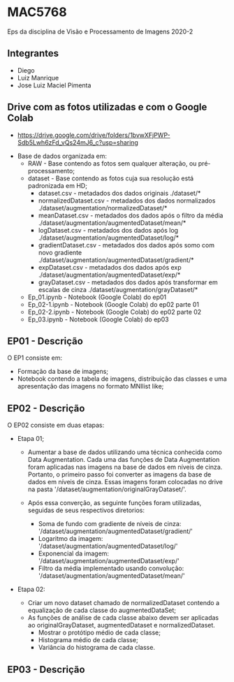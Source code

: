 # MAC5768
Eps da disciplina de Visão e Processamento de Imagens 2020-2

## Integrantes 
  - Diego 
  - Luiz Manrique
  - Jose Luiz Maciel Pimenta

## Drive com as fotos utilizadas e com o Google Colab
  - https://drive.google.com/drive/folders/1bvwXFjPWP-Sdb5Lwh6zFd_vQs24mJ6_c?usp=sharing

*  Base de dados organizada em:
    * RAW - Base contendo as fotos sem qualquer alteração, ou pré-processamento;
    * dataset - Base contendo as fotos cuja sua resolução está padronizada em HD;
      * dataset.csv - metadados dos dados originais ./dataset/*
      * normalizedDataset.csv - metadados dos dados normalizados ./dataset/augmentation/normalizedDataset/*
      * meanDataset.csv - metadados dos dados após o filtro da média ./dataset/augmentation/augmentedDataset/mean/*
      * logDataset.csv - metadados dos dados após log ./dataset/augmentation/augmentedDataset/log/*
      * gradientDataset.csv - metadados dos dados após somo com novo gradiente ./dataset/augmentation/augmentedDataset/gradient/*
      * expDataset.csv - metadados dos dados após exp ./dataset/augmentation/augmentedDataset/exp/*
      * grayDataset.csv - metadados dos dados após transformar em escalas de cinza ./dataset/augmentation/grayDataset/*
    * Ep_01.ipynb - Notebook (Google Colab) do ep01
    * Ep_02-1.ipynb - Notebook (Google Colab) do ep02 parte 01
    * Ep_02-2.ipynb - Notebook (Google Colab) do ep02 parte 02
    * Ep_03.ipynb - Notebook (Google Colab) do ep03

## EP01 - Descrição
O EP1 consiste em:
*  Formação da base de imagens;
*  Notebook contendo a tabela de imagens, distribuição das classes e uma apresentação das imagens no formato MNIlist like;

## EP02 - Descrição
O EP02 consiste em duas etapas:
* Etapa 01;
  * Aumentar a base de dados utilizando uma técnica conhecida como Data Augmentation. Cada uma das funções de Data Augmentation foram aplicadas nas imagens na      base de dados em níveis de cinza. Portanto, o primeiro passo foi converter as imagens da base de dados em níveis de cinza. Essas imagens foram colocadas no drive na pasta '/dataset/augmentation/originalGrayDataset/'.

  * Após essa converção, as seguinte funções foram utilizadas, seguidas de seus respectivos diretorios:
    * Soma de fundo com gradiente de níveis de cinza: '/dataset/augmentation/augmentedDataset/gradient/'
    * Logaritmo da imagem: '/dataset/augmentation/augmentedDataset/log/'
    * Exponencial da imagem: '/dataset/augmentation/augmentedDataset/exp/'
    * Filtro da média implementado usando convolução: '/dataset/augmentation/augmentedDataset/mean/'
    
* Etapa 02:
  * Criar um novo dataset chamado de normalizedDataset contendo a equalização de cada classe do augmentedDataSet;
  * As funções de análise de cada classe abaixo devem ser aplicadas ao originalGrayDataset, augmentedDataset e normalizedDataset.
    * Mostrar o protótipo médio de cada classe;
    * Histograma médio de cada classe;
    * Variância do histograma de cada classe.

## EP03 - Descrição

